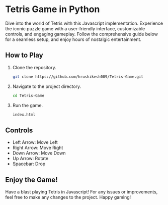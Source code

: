 # Tetris Game in Python

Dive into the world of Tetris with this Javascript implementation. Experience the iconic puzzle game with a user-friendly interface, customizable controls, and engaging gameplay. Follow the comprehensive guide below for a seamless setup, and enjoy hours of nostalgic entertainment.

## How to Play

1. Clone the repository.
   ```sh
   git clone https://github.com/hrushikesh009/Tetris-Game.git
   ```

2. Navigate to the project directory.
   ```sh
   cd Tetris-Game
   ```

3. Run the game.
   ```sh
   index.html
   ```

## Controls

- Left Arrow: Move Left
- Right Arrow: Move Right
- Down Arrow: Move Down
- Up Arrow: Rotate
- Spacebar: Drop

## Enjoy the Game!

Have a blast playing Tetris in Javascript! For any issues or improvements, feel free to make any changes to the project. Happy gaming!
